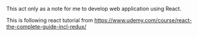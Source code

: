 This act only as a note for me to develop web application using React.

This is following react tutorial from https://www.udemy.com/course/react-the-complete-guide-incl-redux/
